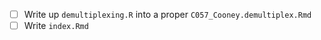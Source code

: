 - [ ] Write up `demultiplexing.R` into a proper `C057_Cooney.demultiplex.Rmd`
- [ ] Write `index.Rmd`
